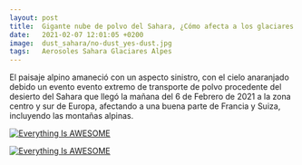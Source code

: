 ```yaml
---
layout: post
title:  Gigante nube de polvo del Sahara, ¿Cómo afecta a los glaciares Alpinos?
date:   2021-02-07 12:01:05 +0200
image:  dust_sahara/no-dust_yes-dust.jpg
tags:   Aerosoles Sahara Glaciares Alpes
---
```


El paisaje alpino amaneció con un aspecto sinistro, con el cielo anaranjado debido un evento evento extremo de transporte de polvo procedente del desierto del Sahara que llegó la mañana del 6 de Febrero de 2021 a la zona centro y sur de Europa, afectando a una buena parte de Francia y Suiza, incluyendo las montañas alpinas.

[![Everything Is AWESOME](dust_sahara/no-dust_yes-dust.jpg)](https://gmao.gsfc.nasa.gov/research/aerosol/modeling/nr1_movie/aerosols_geos5.mp4 "Everything Is AWESOME")

[![Everything Is AWESOME](https://www.nasa.gov/sites/default/files/styles/full_width_feature/public/images/706644main_705852main_GEOS5_full_full.jpeg)](https://gmao.gsfc.nasa.gov/research/aerosol/modeling/nr1_movie/aerosols_geos5.mp4 "Everything Is AWESOME")

